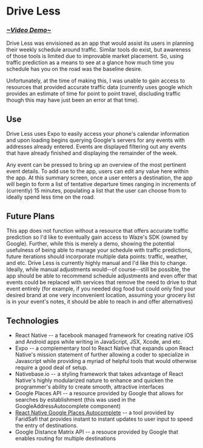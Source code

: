 # Drive Less
### *[~Video Demo~](https://drive.google.com/open?id=14KKw43fZn2rYURZgpifnEibeqVCP45OE)*

Drive Less was envisioned as an app that would assist its users in planning their weekly schedule around traffic. Similar tools do exist, but awareness of those tools is limited due to improvable market placement. So, using traffic prediction as a means to see at a glance how much time you schedule has you on the road was the baseline desire.

Unfortunately, at the time of making this, I was unable to gain access to resources that provided accurate traffic data (currently uses google which provides an estimate of time for point to point travel, discluding traffic though this may have just been an error at that time).


## Use

Drive Less uses Expo to easily access your phone's calendar information and upon loading begins querying Google's servers for any events with addresses already entered. Events are displayed filtering out any events that have already finished and displaying the remainder of the week.

Any event can be pressed to bring up an overview of the most pertinent event details. To add use to the app, users can edit any value here within the app. At this summary screen, once a user enters a destination, the app will begin to form a list of tentative departure times ranging in increments of (currently) 15 minutes, populating a list that the user can choose from to ideally spend less time on the road.

## Future Plans

This app does not function without a resource that offers accurate traffic prediction so I'd like to eventually gain access to Waze's SDK (owned by Google).
Further, while this is merely a demo, showing the potential usefulness of being able to manage your schedule with traffic predictions, future iterations should incorporate multiple data points: traffic, weather, and etc.
Drive Less is currently highly manual and I'd like this to change. Ideally, while manual adjustments would--of course--still be possible, the app should be able to recommend schedule adjustments and even offer that events could be replaced with services that remove the need to drive to that event entirely (for example, if you needed dog food but could only find your desired brand at one very inconvenient location, assuming your grocery list is in your event's notes, it should be able to reach in and offer alternatives)

## Technologies
* React Native -- a facebook managed framework for creating native iOS and Android apps while writing in JavaScript, JSX, Xcode, and etc.
* Expo -- a complementary tool to React Native that expands upon React Native's mission statement of further allowing a coder to specialize in Javascript while providing a myriad of helpful tools that would otherwise require a good deal of setup.
* Nativebase.io -- a styling framework that takes advantage of React Native's highly modularized nature to enhance and quicken the programmer's ability to create smooth, attractive interfaces
* Google Places API -- a resource provided by Google that allows for searches by establishment (this was used in the GoogleAddressAutocomplete component)
* [React Native Google Places Autocomplete](https://github.com/FaridSafi/react-native-google-places-autocomplete) -- a tool provided by FaridSafi that provides instant to instant updates to user input to speed the entry of destinations.
* Google Distance Matrix API -- a resouce provided by Google that enables routing for multiple destinations